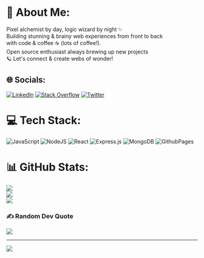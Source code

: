 # 💫 About Me:
Pixel alchemist by day, logic wizard by night ✨<br>Building stunning & brainy web experiences from front to back <br>with code & coffee ☕️ (lots of coffee!). <br>Open source enthusiast  always brewing up new projects <br>🪐 Let's connect & create webs of wonder!


## 🌐 Socials:
[![LinkedIn](https://img.shields.io/badge/LinkedIn-%230077B5.svg?logo=linkedin&logoColor=white)](https://linkedin.com/in/sedqi-ayman) [![Stack Overflow](https://img.shields.io/badge/-Stackoverflow-FE7A16?logo=stack-overflow&logoColor=white)](https://stackoverflow.com/users/16237392) [![Twitter](https://img.shields.io/badge/Twitter-%231DA1F2.svg?logo=Twitter&logoColor=white)](https://twitter.com/@AymenSedqi) 

# 💻 Tech Stack:
![JavaScript](https://img.shields.io/badge/javascript-%23323330.svg?style=for-the-badge&logo=javascript&logoColor=%23F7DF1E) ![NodeJS](https://img.shields.io/badge/node.js-6DA55F?style=for-the-badge&logo=node.js&logoColor=white) ![React](https://img.shields.io/badge/react-%2320232a.svg?style=for-the-badge&logo=react&logoColor=%2361DAFB) ![Express.js](https://img.shields.io/badge/express.js-%23404d59.svg?style=for-the-badge&logo=express&logoColor=%2361DAFB) ![MongoDB](https://img.shields.io/badge/MongoDB-%234ea94b.svg?style=for-the-badge&logo=mongodb&logoColor=white) ![GithubPages](https://img.shields.io/badge/github%20pages-121013?style=for-the-badge&logo=github&logoColor=white)
# 📊 GitHub Stats:
![](https://github-readme-stats.vercel.app/api?username=AymanSdq&theme=dark&hide_border=true&include_all_commits=true&count_private=false)<br/>
![](https://github-readme-streak-stats.herokuapp.com/?user=AymanSdq&theme=dark&hide_border=true)<br/>
![](https://github-readme-stats.vercel.app/api/top-langs/?username=AymanSdq&theme=dark&hide_border=true&include_all_commits=true&count_private=false&layout=compact)

### ✍️ Random Dev Quote
![](https://quotes-github-readme.vercel.app/api?type=vetical&theme=radical)

---
[![](https://visitcount.itsvg.in/api?id=AymanSdq&icon=0&color=0)](https://visitcount.itsvg.in)

<!-- Proudly created with GPRM ( https://gprm.itsvg.in ) -->
